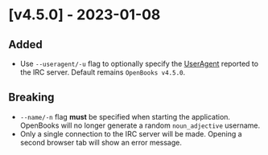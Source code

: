# [v4.5.0] - 2023-01-08

## Added
-  Use `--useragent/-u` flag to optionally specify the [UserAgent](https://en.wikipedia.org/wiki/Client-to-client_protocol#VERSION) reported to the IRC server. Default remains `OpenBooks v4.5.0`.

## Breaking 
- `--name/-n` flag **must** be specified when starting the application. OpenBooks will no longer generate a random `noun_adjective` username.
- Only a single connection to the IRC server will be made. Opening a second browser tab will show an error message.


